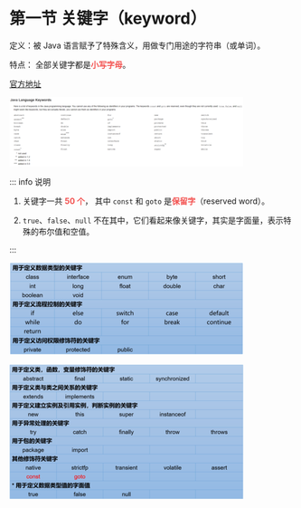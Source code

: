 # 第一节 关键字（keyword）

定义：被 Java 语言赋予了特殊含义，用做专门用途的字符串（或单词）。

特点： 全部关键字都是<strong style="color: #f3514f;">小写字母</strong>。

[官方地址](https://docs.oracle.com/javase/tutorial/java/nutsandbolts/_keywords.html)

![](https://raw.githubusercontent.com/wehome-h/typora-images-repository/main/images/20240414134038.png)

::: info 说明

1.  关键字一共 <strong style="color: #f3514f;">50 个</strong>， 其中 `const` 和 `goto` 是<strong style="color: #f3514f;">保留字</strong>（reserved word）。

2.  `true`、`false`、`null` 不在其中，它们看起来像关键字，其实是字面量，表示特殊的布尔值和空值。

:::

![](https://raw.githubusercontent.com/wehome-h/typora-images-repository/main/images/20240414134435.png)

![](https://raw.githubusercontent.com/wehome-h/typora-images-repository/main/images/20240414134449.png)
